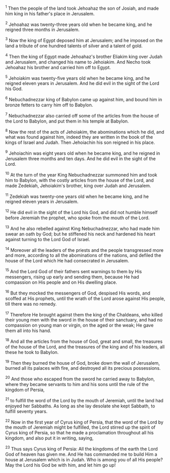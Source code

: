 <sup>1</sup> 
Then the people of the land took Jehoahaz the son of Josiah, and made him king in his father's place in Jerusalem. 

<sup>2</sup> 
Jehoahaz was twenty-three years old when he became king, and he reigned three months in Jerusalem. 

<sup>3</sup> 
Now the king of Egypt deposed him at Jerusalem; and he imposed on the land a tribute of one hundred talents of silver and a talent of gold. 

<sup>4</sup> 
Then the king of Egypt made Jehoahaz's brother Eliakim king over Judah and Jerusalem, and changed his name to Jehoiakim. And Necho took Jehoahaz his brother and carried him off to Egypt.

<sup>5</sup> 
Jehoiakim was twenty-five years old when he became king, and he reigned eleven years in Jerusalem. And he did evil in the sight of the Lord his God. 

<sup>6</sup> 
Nebuchadnezzar king of Babylon came up against him, and bound him in bronze fetters to carry him off to Babylon. 

<sup>7</sup> 
Nebuchadnezzar also carried off some of the articles from the house of the Lord to Babylon, and put them in his temple at Babylon. 

<sup>8</sup> 
Now the rest of the acts of Jehoiakim, the abominations which he did, and what was found against him, indeed they are written in the book of the kings of Israel and Judah. Then Jehoiachin his son reigned in his place.

<sup>9</sup> 
Jehoiachin was eight years old when he became king, and he reigned in Jerusalem three months and ten days. And he did evil in the sight of the Lord. 

<sup>10</sup> 
At the turn of the year King Nebuchadnezzar summoned him and took him to Babylon, with the costly articles from the house of the Lord, and made Zedekiah, Jehoiakim's brother, king over Judah and Jerusalem.

<sup>11</sup> 
Zedekiah was twenty-one years old when he became king, and he reigned eleven years in Jerusalem. 

<sup>12</sup> 
He did evil in the sight of the Lord his God, and did not humble himself before Jeremiah the prophet, who spoke from the mouth of the Lord. 

<sup>13</sup> 
And he also rebelled against King Nebuchadnezzar, who had made him swear an oath by God; but he stiffened his neck and hardened his heart against turning to the Lord God of Israel. 

<sup>14</sup> 
Moreover all the leaders of the priests and the people transgressed more and more, according to all the abominations of the nations, and defiled the house of the Lord which He had consecrated in Jerusalem.

<sup>15</sup> 
And the Lord God of their fathers sent warnings to them by His messengers, rising up early and sending them, because He had compassion on His people and on His dwelling place. 

<sup>16</sup> 
But they mocked the messengers of God, despised His words, and scoffed at His prophets, until the wrath of the Lord arose against His people, till there was no remedy. 

<sup>17</sup> 
Therefore He brought against them the king of the Chaldeans, who killed their young men with the sword in the house of their sanctuary, and had no compassion on young man or virgin, on the aged or the weak; He gave them all into his hand. 

<sup>18</sup> 
And all the articles from the house of God, great and small, the treasures of the house of the Lord, and the treasures of the king and of his leaders, all these he took to Babylon. 

<sup>19</sup> 
Then they burned the house of God, broke down the wall of Jerusalem, burned all its palaces with fire, and destroyed all its precious possessions. 

<sup>20</sup> 
And those who escaped from the sword he carried away to Babylon, where they became servants to him and his sons until the rule of the kingdom of Persia, 

<sup>21</sup> 
to fulfill the word of the Lord by the mouth of Jeremiah, until the land had enjoyed her Sabbaths. As long as she lay desolate she kept Sabbath, to fulfill seventy years.

<sup>22</sup> 
Now in the first year of Cyrus king of Persia, that the word of the Lord by the mouth of Jeremiah might be fulfilled, the Lord stirred up the spirit of Cyrus king of Persia, so that he made a proclamation throughout all his kingdom, and also put it in writing, saying, 

<sup>23</sup> 
Thus says Cyrus king of Persia: All the kingdoms of the earth the Lord God of heaven has given me. And He has commanded me to build Him a house at Jerusalem which is in Judah. Who is among you of all His people? May the Lord his God be with him, and let him go up!